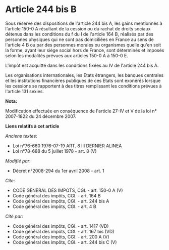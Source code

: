 # Article 244 bis B

Sous réserve des dispositions de l'article 244 bis A, les gains mentionnés à l'article 150-0 A résultant de la cession ou du
rachat de droits sociaux détenus dans les conditions du f du I de l'article 164 B, réalisés par des personnes physiques qui
ne sont pas domiciliées en France au sens de l'article 4 B ou par des personnes morales ou organismes quelle qu'en soit la
forme, ayant leur siège social hors de France, sont déterminés et imposés selon les modalités prévues aux articles 150-0 A à
150-0 E.

L'impôt est acquitté dans les conditions fixées au IV de l'article 244 bis A. 

Les organisations internationales, les Etats étrangers, les banques centrales et les institutions financières publiques de
ces Etats sont exonérés lorsque les cessions se rapportent à des titres remplissant les conditions prévues à l'article 131
sexies.

**Nota:**

Modification effectuée en conséquence de l'article 27-IV et V de la loi n° 2007-1822 du 24 décembre 2007.

**Liens relatifs à cet article**

_Anciens textes_:

  - Loi n°76-660 1976-07-19 ART. 8 III DERNIER ALINEA
  - Loi n°78-688 du 5 juillet 1978 - art. 8 (V)

_Modifié par_:

  - Décret n°2008-294 du 1er avril 2008 - art. 1

_Cite_:

  - CODE GENERAL DES IMPOTS, CGI. - art. 150-0 A (V)
  - Code général des impôts, CGI. - art. 164 B
  - Code général des impôts, CGI. - art. 244 bis A
  - Code général des impôts, CGI. - art. 4 B

_Cité par_:

  - Code général des impôts, CGI. - art. 1417 (VD)
  - Code général des impôts, CGI. - art. 167 bis (VD)
  - Code général des impôts, CGI. - art. 200 A (V)
  - Code général des impôts, CGI. - art. 244 bis C (V)
